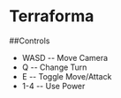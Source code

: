 # Terraforma

##Controls
* WASD -- Move Camera
* Q -- Change Turn
* E -- Toggle Move/Attack
* 1-4 -- Use Power
